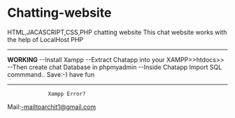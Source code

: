 # Chatting-website
HTML,JACASCRIPT,CSS,PHP chatting website
This chat website works with the help of LocalHost PHP 

------------------------------------------------------
****WORKING****
--Install Xampp
--Extract Chatapp into your XAMPP>>htdocs>>
--Then create chat Database in phpmyadmin 
--Inside Chatapp Import SQL commmand..
Save:-) have fun

---------------------------------------------
                 Xampp Error? 
 Mail:-mailtoarchit1@gmail.com
